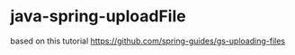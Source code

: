 # java-spring-uploadFile

based on this tutorial
https://github.com/spring-guides/gs-uploading-files
